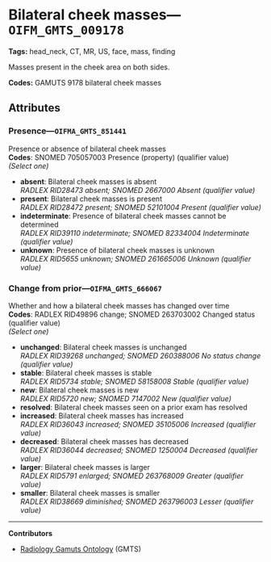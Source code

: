 # Bilateral cheek masses—`OIFM_GMTS_009178`

**Tags:** head_neck, CT, MR, US, face, mass, finding

Masses present in the cheek area on both sides.

**Codes:** GAMUTS 9178 bilateral cheek masses

## Attributes

### Presence—`OIFMA_GMTS_851441`

Presence or absence of bilateral cheek masses  
**Codes**: SNOMED 705057003 Presence (property) (qualifier value)  
*(Select one)*

- **absent**: Bilateral cheek masses is absent  
_RADLEX RID28473 absent; SNOMED 2667000 Absent (qualifier value)_
- **present**: Bilateral cheek masses is present  
_RADLEX RID28472 present; SNOMED 52101004 Present (qualifier value)_
- **indeterminate**: Presence of bilateral cheek masses cannot be determined  
_RADLEX RID39110 indeterminate; SNOMED 82334004 Indeterminate (qualifier value)_
- **unknown**: Presence of bilateral cheek masses is unknown  
_RADLEX RID5655 unknown; SNOMED 261665006 Unknown (qualifier value)_

### Change from prior—`OIFMA_GMTS_666067`

Whether and how a bilateral cheek masses has changed over time  
**Codes**: RADLEX RID49896 change; SNOMED 263703002 Changed status (qualifier value)  
*(Select one)*

- **unchanged**: Bilateral cheek masses is unchanged  
_RADLEX RID39268 unchanged; SNOMED 260388006 No status change (qualifier value)_
- **stable**: Bilateral cheek masses is stable  
_RADLEX RID5734 stable; SNOMED 58158008 Stable (qualifier value)_
- **new**: Bilateral cheek masses is new  
_RADLEX RID5720 new; SNOMED 7147002 New (qualifier value)_
- **resolved**: Bilateral cheek masses seen on a prior exam has resolved  
- **increased**: Bilateral cheek masses has increased  
_RADLEX RID36043 increased; SNOMED 35105006 Increased (qualifier value)_
- **decreased**: Bilateral cheek masses has decreased  
_RADLEX RID36044 decreased; SNOMED 1250004 Decreased (qualifier value)_
- **larger**: Bilateral cheek masses is larger  
_RADLEX RID5791 enlarged; SNOMED 263768009 Greater (qualifier value)_
- **smaller**: Bilateral cheek masses is smaller  
_RADLEX RID38669 diminished; SNOMED 263796003 Lesser (qualifier value)_

---

**Contributors**

- [Radiology Gamuts Ontology](https://gamuts.net/) (GMTS)